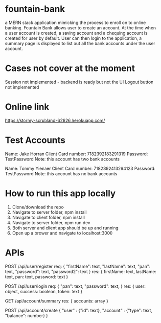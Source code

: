# fountain-bank

a MERN stack application mimicking the process to enroll on to online banking. Fountain Bank allows user to create an account. At the time when a user account is created, a saving account and a chequing account is created for user by default. User can then login to the application, a summary page is displayed to list out all the bank accounts under the user account.

# Cases not cover at the moment
Session not implemented - backend is ready but not the UI
Logout button not implemented

# Online link
https://stormy-scrubland-62926.herokuapp.com/

# Test Accounts

Name: Jake Horran
Client Card number: 7182392183291319
Password: TestPassword
Note: this account has two bank accounts

Name: Tommy Yienaer
Client Card number: 7182392413294123
Password: TestPassword
Note: this account has no bank accounts


# How to run this app locally
1. Clone/download the repo
2. Navigate to server folder, npm install
3. Navigate to client folder, npm install
4. Navigate to server folder, npm run dev
5. Both server and client app should be up and running
6. Open up a brower and navigate to localhost:3000

# APIs

POST /api/user/register
req:
{
	"firstName": text,
	"lastName": text,
	"pan": text,
	"password": text,
	"password2": text
}
res:
{
  firstName: text,
  lastName: text,
  pan: text,
  password: text
}

POST /api/user/login
req:
{
	"pan": text,
	"password": text,
}
res:
{
  user: object,
  success: boolean,
  token: text
}

GET /api/account/summary
res:
{
  accounts: array
}

POST /api/account/create
{
	"user" : {"id": text},
	"account" : {"type": text, "balance": number}
}

